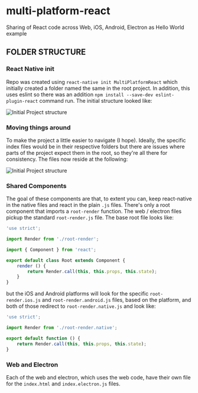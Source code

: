 # multi-platform-react
Sharing of React code across Web, iOS, Android, Electron as Hello World example

## FOLDER STRUCTURE

### React Native init

Repo was created using `react-native init MultiPlatformReact` which initially
created a folder named the same in the root project. In addition, this uses
eslint so there was an addition `npm install --save-dev eslint-plugin-react`
command run. The initial structure looked like:

![Initial Project structure](https://github.com/gfogle/multi-platform-react/blob/master/readme/initial-project.png)

### Moving things around

To make the project a little easier to navigate (I hope). Ideally, the specific
index files would be in their respective folders but there are issues where parts
of the project expect them in the root, so they're all there for consistency.
The files now reside at the following:

![Initial Project structure](https://github.com/gfogle/multi-platform-react/blob/master/readme/move-things.png)

### Shared Components

The goal of these components are that, to extent you can, keep react-native
in the native files and react in the plain `.js` files. There's only a root
component that imports a `root-render` function. The web / electron files
pickup the standard `root-render.js` file. The base root file looks like:

```javascript
'use strict';

import Render from './root-render';

import { Component } from 'react';

export default class Root extends Component {
	render () {
		return Render.call(this, this.props, this.state);
	}
}
```

but the iOS and Android platforms will look for the specific `root-render.ios.js`
and `root-render.android.js` files, based on the platform, and both of those
redirect to `root-render.native.js` and look like:

```javascript
'use strict';

import Render from './root-render.native';

export default function () {
	return Render.call(this, this.props, this.state);
}
```

### Web and Electron

Each of the web and electron, which uses the web code, have their own file for
the `index.html` and `index.electron.js` files.
